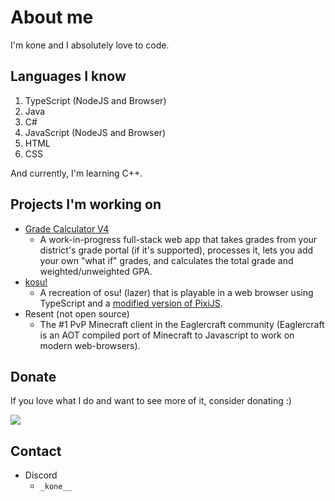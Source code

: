 # About me

I'm kone and I absolutely love to code.

## Languages I know
1. TypeScript (NodeJS and Browser)
2. Java
3. C#
4. JavaScript (NodeJS and Browser)
5. HTML
6. CSS

And currently, I'm learning C++.

## Projects I'm working on
- [Grade Calculator V4](https://github.com/konekowo/Grade-Calculator-V4/)
  - A work-in-progress full-stack web app that takes grades from your district's grade portal (if it's supported), processes it, lets you add your own "what if" grades, and calculates the total grade and weighted/unweighted GPA.
- [kosu!](https://github.com/konekowo/kosu/)
  - A recreation of osu! (lazer) that is playable in a web browser using TypeScript and a [modified version of PixiJS](https://github.com/konekowo/pixijs/).
- Resent (not open source)
  - The #1 PvP Minecraft client in the Eaglercraft community (Eaglercraft is an AOT compiled port of Minecraft to Javascript to work on modern web-browsers).
## Donate
If you love what I do and want to see more of it, consider donating :)

<a href="https://www.buymeacoffee.com/konekowo"><img src="https://img.buymeacoffee.com/button-api/?text=Buy me a coffee&emoji=☕&slug=konekowo&button_colour=BD5FFF&font_colour=ffffff&font_family=Lato&outline_colour=000000&coffee_colour=FFDD00" /></a>
## Contact
- Discord
  - `_kone__`

